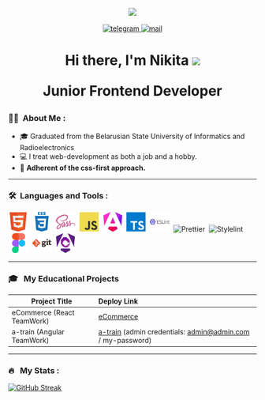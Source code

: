 <p align="center"><img src="https://giffun.ru/wp-content/uploads/2022/08/6c90288d7e10d46d18895f17f420a92c.gif" width="300" /></p>
<div id="badges" align="center">
    <a href="https://t.me/samaelgod" target="_blank">
      <img src="https://img.shields.io/badge/Telegram-2CA5E0?style=for-the-badge&logo=telegram&logoColor=white" alt="telegram"/>
    </a>
    <a href="mailto:nikita.95_@mail.ru">
      <img src="https://img.shields.io/badge/-Mail.Ru-005FF9?style=flat&logo=maildotru&logoColor=white" alt="mail"/>
    </a>
  </div>

  <h1 align="center">Hi there, I'm Nikita <img src="https://media.giphy.com/media/hvRJCLFzcasrR4ia7z/giphy.gif" width="40"/>
      <p align="center">Junior Frontend Developer</p>
  </h1>

### :man_technologist: &nbsp;About Me :

- 🎓 Graduated from the Belarusian State University of Informatics and Radioelectronics
- 💻 I treat web-development as both a job and a hobby.
- 🌟 __Adherent of the css-first approach.__

---

### 🛠 &nbsp;Languages and Tools :

<p>
<img src="https://github.com/devicons/devicon/blob/master/icons/html5/html5-original.svg" title="HTML5" alt="HTML" width="40" height="40"/>&nbsp;
<img src="https://github.com/devicons/devicon/blob/master/icons/css3/css3-plain-wordmark.svg"  title="CSS3" alt="CSS" width="40" height="40"/>&nbsp;
<img src="https://github.com/devicons/devicon/blob/master/icons/sass/sass-original.svg" title="Sass" alt="Sass " width="40" height="40"/>&nbsp;
<img src="https://github.com/devicons/devicon/blob/master/icons/javascript/javascript-original.svg" title="JavaScript" alt="JavaScript" width="40" height="40"/>&nbsp;
<img src="https://github.com/devicons/devicon/blob/master/icons/angular/angular-original.svg" title="Angular"  alt="Angular" width="40" height="40"/>&nbsp;
<img src="https://github.com/devicons/devicon/blob/master/icons/typescript/typescript-original.svg" title="TypeScript" alt="TypeScript " width="40" height="40"/>&nbsp;
<img src="https://github.com/devicons/devicon/blob/master/icons/eslint/eslint-original-wordmark.svg"  title="ESLint" alt="ESLint" width="40" height="40"/>&nbsp;
<img src="https://img.shields.io/badge/prettier-ff69b4.svg?style=flat-square"  title="Prettier" alt="Prettier" width="40" height="40"/>&nbsp;
<img src="https://icon-icons.com/icons2/3915/PNG/512/stylelint_logo_icon_249490.png"  title="Stylelint" alt="Stylelint" width="40" height="40"/>&nbsp;
<img src="https://github.com/devicons/devicon/blob/master/icons/figma/figma-original.svg"  title="Figma" alt="Figma" width="40" height="40"/>&nbsp;
<img src="https://github.com/devicons/devicon/blob/master/icons/git/git-original-wordmark.svg" title="Git" alt="Git" width="40" height="40"/>&nbsp;
<img src="https://github.com/devicons/devicon/blob/master/icons/ngrx/ngrx-original.svg" title="Ngrx" alt="ngrx" width="40" height="40"/>&nbsp;
</p>

---

### 🎓 &nbsp; My Educational Projects

| Project Title              | Deploy Link                                                        |
|----------------------------|:-------------------------------------------------------------------|
| eCommerce (React TeamWork) | [eCommerce](https://prakriti-organic.netlify.app/)     |
| a-train (Angular TeamWork) | [a-train](https://train-a.netlify.app/home) (admin credentials: admin@admin.com / my-password)    |
---

### 🔥 &nbsp; My Stats :
<div>
  
[![GitHub Streak](http://github-readme-streak-stats.herokuapp.com?user=samael-god&theme=dark&hide_border=true&date_format=j%20M%5B%20Y%5D&mode=weekly)](https://git.io/streak-stats)

<img src="https://github-readme-stats-sigma-five.vercel.app/api?username=samael-god&show_icons=true&theme=radical&count_private=true" alt="" />


</div>
